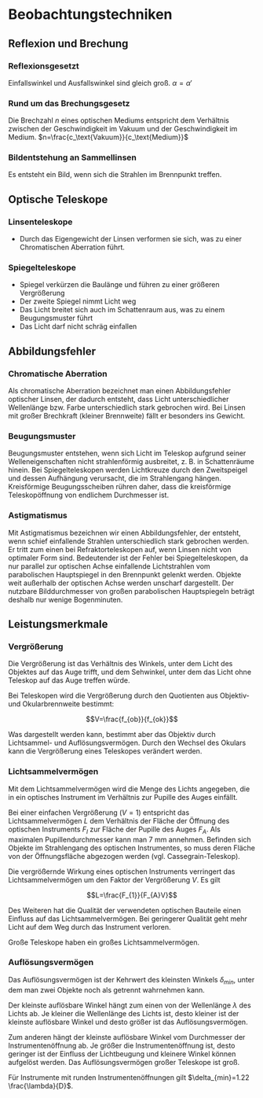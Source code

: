 
# Beobachtungstechniken

## Reflexion und Brechung

### Reflexionsgesetzt

Einfallswinkel und Ausfallswinkel sind gleich groß.
$\alpha=\alpha'$

### Rund um das Brechungsgesetz

Die Brechzahl $n$ eines optischen Mediums entspricht dem Verhältnis zwischen der Geschwindigkeit im Vakuum und der Geschwindigkeit im Medium.
$n=\frac{c_\text{Vakuum}}{c_\text{Medium}}$

### Bildentstehung an Sammellinsen

Es entsteht ein Bild, wenn sich die Strahlen im Brennpunkt treffen.

## Optische Teleskope

### Linsenteleskope

- Durch das Eigengewicht der Linsen verformen sie sich, was zu einer Chromatischen Aberration führt.

### Spiegelteleskope

- Spiegel verkürzen die Baulänge und führen zu einer größeren Vergrößerung
- Der zweite Spiegel nimmt Licht weg
- Das Licht breitet sich auch im Schattenraum aus, was zu einem Beugungsmuster führt
- Das Licht darf nicht schräg einfallen

## Abbildungsfehler

### Chromatische Aberration

Als chromatische Aberration bezeichnet man einen Abbildungsfehler optischer Linsen, der dadurch entsteht, dass Licht unterschiedlicher Wellenlänge bzw. Farbe unterschiedlich stark gebrochen wird. Bei Linsen mit großer Brechkraft (kleiner Brennweite) fällt er besonders ins Gewicht.

### Beugungsmuster

Beugungsmuster entstehen, wenn sich Licht im Teleskop aufgrund seiner Welleneigenschaften nicht strahlenförmig ausbreitet, z. B. in Schattenräume hinein. Bei Spiegelteleskopen werden Lichtkreuze durch den Zweitspeigel und dessen Aufhängung verursacht, die im Strahlengang hängen. Kreisförmige Beugungsscheiben rühren daher, dass die kreisförmige Teleskopöffnung von endlichem Durchmesser ist.

### Astigmatismus

Mit Astigmatismus bezeichnen wir einen Abbildungsfehler, der entsteht, wenn schief einfallende Strahlen unterschiedlich stark gebrochen werden. Er tritt zum einen bei Refraktorteleskopen auf, wenn Linsen nicht von optimaler Form sind. Bedeutender ist der Fehler bei Spiegelteleskopen, da nur parallel zur optischen Achse einfallende Lichtstrahlen vom parabolischen Hauptspiegel in den Brennpunkt gelenkt werden. Objekte weit außerhalb der optischen Achse werden unscharf dargestellt. Der nutzbare Bilddurchmesser von großen parabolischen Hauptspiegeln beträgt deshalb nur wenige Bogenminuten.

## Leistungsmerkmale

### Vergrößerung

Die Vergrößerung ist das Verhältnis des Winkels, unter dem Licht des Objektes auf das Auge trifft, und dem Sehwinkel, unter dem das Licht ohne Teleskop auf das Auge treffen würde.

Bei Teleskopen wird die Vergrößerung durch den Quotienten aus Objektiv- und Okularbrennweite bestimmt:

$$V=\frac{f_{ob}}{f_{ok}}$$

Was dargestellt werden kann, bestimmt aber das Objektiv durch Lichtsammel- und Auflösungsvermögen. Durch den Wechsel des Okulars kann die Vergrößerung eines Teleskopes verändert werden.

### Lichtsammelvermögen

Mit dem Lichtsammelvermögen wird die Menge des Lichts angegeben, die in ein optisches Instrument im Verhältnis zur Pupille des Auges einfällt.

Bei einer einfachen Vergrößerung ($V=1$) entspricht das Lichtsammelvermögen $L$ dem Verhältnis der Fläche der Öffnung des optischen Instruments $F_{I}$ zur Fläche der Pupille des Auges $F_{A}$. Als maximalen Pupillendurchmesser kann man 7 mm annehmen. Befinden sich Objekte im Strahlengang des optischen Instrumentes, so muss deren Fläche von der Öffnungsfläche abgezogen werden (vgl. Cassegrain-Teleskop).

Die vergrößernde Wirkung eines optischen Instruments verringert das Lichtsammelvermögen um den Faktor der Vergrößerung $V$. Es gilt

$$L=\frac{F_{1}}{F_{A}V}$$

Des Weiteren hat die Qualität der verwendeten optischen Bauteile einen Einfluss auf das Lichtsammelvermögen. Bei geringerer Qualität geht mehr Licht auf dem Weg durch das Instrument verloren.

Große Teleskope haben ein großes Lichtsammelvermögen.

### Auflösungsvermögen

Das Auflösungsvermögen ist der Kehrwert des kleinsten Winkels $\delta_{min}$, unter dem man zwei Objekte noch als getrennt wahrnehmen kann.

Der kleinste auflösbare Winkel hängt zum einen von der Wellenlänge $\lambda$ des Lichts ab. Je kleiner die Wellenlänge des Lichts ist, desto kleiner ist der kleinste auflösbare Winkel und desto größer ist das Auflösungsvermögen.

Zum anderen hängt der kleinste auflösbare Winkel vom Durchmesser der Instrumentenöffnung ab. Je größer die Instrumentenöffnung ist, desto geringer ist der Einfluss der Lichtbeugung und kleinere Winkel können aufgelöst werden. Das Auflösungsvermögen großer Teleskope ist groß.

Für Instrumente mit runden Instrumentenöffnungen gilt $\delta_{min}=1.22 \frac{\lambda}{D}$.